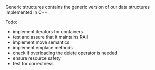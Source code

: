 Generic structures contains the generic version of our data structures implemented in C++. 

Todo:
- implement iterators for containers 
- test and assure that it maintains RAII
- implement move semantics
- implement emplace methods 
- check if overloading the delete operator is needed
- ensure resource safety
- test for correctness